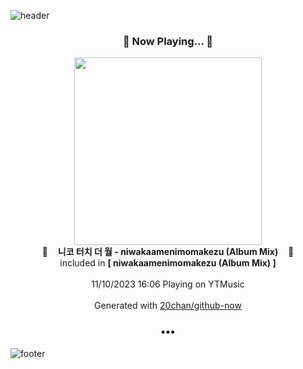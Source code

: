 ![header](https://capsule-render.vercel.app/api?type=wave&height=170&section=header&fontColor=090707&fontAlignX=45&fontAlignY=65&fontSize=100)

<h3 align="center">🎵 Now Playing... 🎵</h3>
<p align="center">
  <a href="https://music.youtube.com/watch?v=lTDgdtyqIuY">
    <img width="300" src="https://lh3.googleusercontent.com/1QZFohWvhlRKlmwLXlAtaRZa9x8mkp7sw5FM-DqdNZQK04hLwZIXESsYoCVOJSnumNJmrVgVSnJvqpXu">
  </a>
  <br>
  🎵&nbsp&nbsp&nbsp <b>니코 터치 더 월 - niwakaamenimomakezu (Album Mix)</b> &nbsp&nbsp&nbsp🎵
  <br>
  included in <b>[ niwakaamenimomakezu (Album Mix) ]</b>
  
  <br />
  <br />
  11/10/2023 16:06 Playing on YTMusic
  <br />
  <br />
  Generated with <a href="https://github.com/20chan/github-now">20chan/github-now</a>
</p>

<h3 align="center">•••</h3>

![footer](https://capsule-render.vercel.app/api?type=wave&height=150&section=footer)
